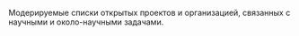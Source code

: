 Модерируемые списки открытых проектов и организацией, связанных с научными и около-научными задачами.